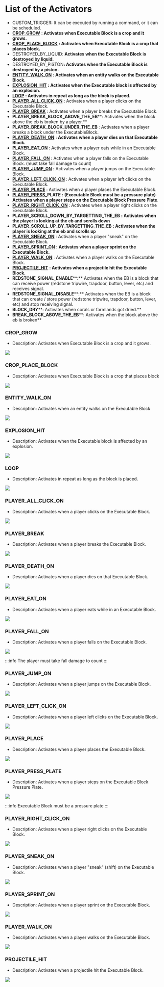 # List of the Activators

* CUSTOM\_TRIGGER: It can be executed by running a command, or it can be scheduled.
* [****CROP\_GROW****](list-of-the-activators.md#crop_grow) **: Activates when Executable Block is a crop and it grows.**
* [****CROP\_PLACE\_BLOCK****](list-of-the-activators.md#crop_place_block) **: Activates when Executable Block is a crop that places block.**
* DESTROYED\_BY\_LIQUI&#x44;**: Activates when the Executable Block is destroyed by liquid.**
* DESTROYED\_BY\_PISTO&#x4E;**: Activates when the Executable Block is destroyed by a piston.**
* [****ENTITY\_WALK\_ON****](list-of-the-activators.md#entity_walk_on)  : **Activates when an entity walks on the Executable Block.**
* [****EXPLOSION\_HIT****](list-of-the-activators.md#explosion_hit)  **: Activates when the Executable block is affected by an explosion.**
* [****LOOP****](list-of-the-activators.md#undefined)  **: Activates in repeat as long as the block is placed.**
* [****PLAYER\_ALL\_CLICK\_ON****](list-of-the-activators.md#player_all_click_on) : Activates when a player clicks on the Executable Block.
* [****PLAYER\_BREAK****](list-of-the-activators.md#player_break) : Activates when a player breaks the Executable Block.
* ****PLAYER\_BREAK\_BLOCK\_ABOVE\_THE\_EB******: Activates when the block above the eb is broken by a player.**
* ****PLAYER\_BREAK\_BLOCK\_UNDER\_THE\_EB**** : Activates when a player breaks a block under the ExecutableBlock.
* [****PLAYER\_DEATH\_ON****](list-of-the-activators.md#player_death_on)  **: Activates when a player dies on that Executable Block.**
* [****PLAYER\_EAT\_ON****](list-of-the-activators.md#player_eat_on) : Activates when a player eats while in an Executable Block.
* [****PLAYER\_FALL\_ON****](list-of-the-activators.md#player_fall_on) : Activates when a player falls on the Executable Block. (must take fall damage to count)
* [****PLAYER\_JUMP\_ON****](list-of-the-activators.md#player_jump_on) : Activates when a player jumps on the Executable Block.
* [****PLAYER\_LEFT\_CLICK\_ON****](list-of-the-activators.md#player_left_click_on) : Activates when a player left clicks on the Executable Block.
* [****PLAYER\_PLACE****](list-of-the-activators.md#player_place) : Activates when a player places the Executable Block.
* [****PLAYER\_PRESS****](list-of-the-activators.md#player_press)****\_PLATE****  **: (Executable Block must be a pressure plate) Activates when a player steps on the Executable Block Pressure Plate.**
* [****PLAYER\_RIGHT\_CLICK\_ON****](list-of-the-activators.md#player_right_click_on) : Activates when a player right clicks on the Executable Block.
* ****PLAYER\_SCROLL\_DOWN\_BY\_TARGETTING\_THE\_EB****  **: Activates when the player is looking at the eb and scrolls down**
* ****PLAYER\_SCROLL\_UP\_BY\_TARGETTING\_THE\_EB****  **:  Activates when the player is looking at the eb and scrolls up**
* [****PLAYER\_SNEAK\_ON****](list-of-the-activators.md#player_sneak_on) : Activates when a player "sneak" on the Executable Block.
* [****PLAYER\_SPRINT\_ON****](list-of-the-activators.md#player_sprint_on)  **: Activates when a player sprint on the Executable Block.**
* [****PLAYER\_WALK\_ON****](list-of-the-activators.md#player_walk_on) : Activates when a player walks on the Executable Block.
* [****PROJECTILE\_HIT****](list-of-the-activators.md#projectile_hit)  **: Activates when a projectile hit the Executable Block.**
* ****REDSTONE\_SIGNAL\_ENABLE******:** Activates when the EB is a block that can receive power (redstone tripwire, trapdoor, button, lever, etc) and receives signal.
* ****REDSTONE\_SIGNAL\_DISABLE******:** Activates when the EB is a block that can create / store power (redstone tripwire, trapdoor, button, lever, etc) and stop receiving signal.
* ****BLOCK\_DRY******: Activates when corals or farmlands got dried.**
* ****BREAK\_BLOCK\_ABOVE\_THE\_EB******: Activates when the block above the eb is broken**

### CROP\_GROW 

* Description: Activates when Executable Block is a crop and it grows.

![](<../../../.gitbook/assets/image (406).png>)

### CROP\_PLACE\_BLOCK 

* Description: Activates when Executable Block is a crop that places block

![](<../../../.gitbook/assets/image (381).png>)

### ENTITY\_WALK\_ON  

* Description: Activates when an entity walks on the Executable Block

![](https://camo.githubusercontent.com/788f7ec3e1e3faa126cab33cca6d20af37a1b46549e32b6ead6e44d0fa139391/68747470733a2f2f6d656469612e67697068792e636f6d2f6d656469612f6e4a5635666d654b51496c684d695543786f2f67697068792e676966)

### EXPLOSION\_HIT  

* Description: Activates when the Executable block is affected by an explosion.

![](https://camo.githubusercontent.com/38cfef8cc1aa06c72b4ebf9bc570f5fa2c9f045dca0851822166efa46edc1251/68747470733a2f2f6d656469612e67697068792e636f6d2f6d656469612f75523573415137734567554f6e6c443743382f67697068792e676966)

### LOOP  

* Description: Activates in repeat as long as the block is placed.

![](https://camo.githubusercontent.com/6991c6761725247065c863ae008a2451c514405afe1c185e3d04b56b6ad5e2b2/68747470733a2f2f6d656469612e67697068792e636f6d2f6d656469612f4b6d7a6a627567686a4f52715269415770532f67697068792e676966)

### PLAYER\_ALL\_CLICK\_ON

* Description: Activates when a player clicks on the Executable Block.

![](https://camo.githubusercontent.com/ef6cf4fdf44724df6fad2eb44c5e85f3b1a889eb441be69efc3c841e921c412e/68747470733a2f2f6d656469612e67697068792e636f6d2f6d656469612f4c49676a5855676f344936337845437465622f67697068792e676966)

### PLAYER\_BREAK

* Description: Activates when a player breaks the Executable Block.

![](https://camo.githubusercontent.com/25088a528494277dee24e5fed433531bbd8b979788fd7f69a5f5b3097ab447eb/68747470733a2f2f6d656469612e67697068792e636f6d2f6d656469612f3068327837425969486e4332646e6c6235522f67697068792e676966)

### PLAYER\_DEATH\_ON 

* Description: Activates when a player dies on that Executable Block.

![](https://camo.githubusercontent.com/f8b8bdbbc24669e4fed8a9046ace04d40aba48b2a7c0e2994f083895cfbbabfa/68747470733a2f2f6d656469612e67697068792e636f6d2f6d656469612f6f414a4d587a79684f5236347071444a656a2f67697068792e676966)

### PLAYER\_EAT\_ON

* Description: Activates when a player eats while in an Executable Block.

![](https://camo.githubusercontent.com/25db5393b089b4c010ce03adf7945a002cab4ccfb8194075b26f58e4aa1bd2b7/68747470733a2f2f6d656469612e67697068792e636f6d2f6d656469612f59543648366a536764556e73444c665038562f67697068792e676966)

### PLAYER\_FALL\_ON

* Description: Activates when a player falls on the Executable Block.

![](https://camo.githubusercontent.com/69a685ed7103c5ecb864b4e6ebca9f2655fd60c90e8709bf1a59f5726abd7894/68747470733a2f2f6d656469612e67697068792e636f6d2f6d656469612f73347632697770634b66537043454f444f582f67697068792e676966)

:::info
The player must take fall damage to count
:::

### PLAYER\_JUMP\_ON

* Description: Activates when a player jumps on the Executable Block.

![](https://camo.githubusercontent.com/447c1e0f7422c4a570643402ad76e1ee365de11044bdd6429426a2e3160875d6/68747470733a2f2f6d656469612e67697068792e636f6d2f6d656469612f434a4a42353461385163676b6b324f3570752f67697068792e676966)

### PLAYER\_LEFT\_CLICK\_ON

* Description: Activates when a player left clicks on the Executable Block.

![](https://camo.githubusercontent.com/cd6fdf8628ce4de7dc3eac0c19e17d1de9f2b0b2fb5844b4fb2bb7d006a47bae/68747470733a2f2f6d656469612e67697068792e636f6d2f6d656469612f785a35517a7667723475486f5749314737762f67697068792e676966)

### PLAYER\_PLACE

* Description: Activates when a player places the Executable Block.

![](https://camo.githubusercontent.com/94e6c775a0ac08cd209721a48bf630211dac8901f49401ab3a9c5817aa4f16a4/68747470733a2f2f6d656469612e67697068792e636f6d2f6d656469612f7a524c744f766f566b4f6b5349724a4f344a2f67697068792e676966)

### PLAYER\_PRESS\_PLATE  

* Description: Activates when a player steps on the Executable Block Pressure Plate.

![](https://camo.githubusercontent.com/86cb38bdd8c69d3eddc2b99360075695f8d1d98c666d3c9d4f6eb20a590a08d9/68747470733a2f2f6d656469612e67697068792e636f6d2f6d656469612f5a31735465344b65664e4e7835744c6d64792f67697068792e676966)

:::info
Executable Block must be a pressure plate
:::

### PLAYER\_RIGHT\_CLICK\_ON

* Description: Activates when a player right clicks on the Executable Block.

![](https://camo.githubusercontent.com/c0dcdc6458928082bc28df8e3af400734a7ee2a4faebe31bad6b089266538a14/68747470733a2f2f6d656469612e67697068792e636f6d2f6d656469612f5a53754858325455465a5a374264327534512f67697068792e676966)

### PLAYER\_SNEAK\_ON

* Description: Activates when a player "sneak" (shift) on the Executable Block.

![](https://camo.githubusercontent.com/7cc81969f3de384943a0f4e1804387a5a84430640c3cfca3689556ede81c35ac/68747470733a2f2f6d656469612e67697068792e636f6d2f6d656469612f667263614b3774784e57326359684e795a342f67697068792e676966)

### PLAYER\_SPRINT\_ON  

* Description: Activates when a player sprint on the Executable Block.

![](https://camo.githubusercontent.com/265a5247623036281b3629e6ec8c7077d6867e883f0e11020e14a8c217a447e4/68747470733a2f2f6d656469612e67697068792e636f6d2f6d656469612f4d454c673645376853436a6b786c597259412f67697068792e676966)

### PLAYER\_WALK\_ON

* Description: Activates when a player walks on the Executable Block.

![](https://camo.githubusercontent.com/ac367894d30e29759360bfe62939955bb0339550f01ca27806c561f28f729883/68747470733a2f2f6d656469612e67697068792e636f6d2f6d656469612f5271357251617a303451756f547061464e712f67697068792e676966)

### PROJECTILE\_HIT 

* Description: Activates when a projectile hit the Executable Block.

![](https://camo.githubusercontent.com/08bc3d02da8de67cf71d8c391821a8af53de9e9db25435c6cfe5de79377fa028/68747470733a2f2f6d656469612e67697068792e636f6d2f6d656469612f5a746933615a4744416c304b62756378676b2f67697068792e676966)

